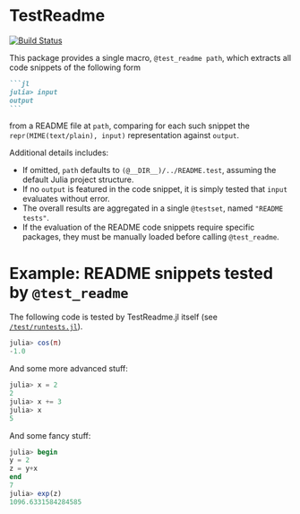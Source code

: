 # TestReadme

[![Build Status](https://github.com/thchr/TestReadme.jl/actions/workflows/CI.yml/badge.svg?branch=main)](https://github.com/thchr/TestReadme.jl/actions/workflows/CI.yml?query=branch%3Amain)

This package provides a single macro, `@test_readme path`, which extracts all code snippets of the following form
~~~md
```jl
julia> input
output
```
~~~
from a README file at `path`, comparing for each such snippet the `repr(MIME(text/plain), input)` representation against `output`.

Additional details includes:
- If omitted, `path` defaults to `(@__DIR__)/../README.test`, assuming the default Julia project structure.
- If no `output` is featured in the code snippet, it is simply tested that `input` evaluates without error.
- The overall results are aggregated in a single `@testset`, named `"README tests"`.
- If the evaluation of the README code snippets require specific packages, they must be manually loaded before calling `@test_readme`.

# Example: README snippets tested by `@test_readme` 

The following code is tested by TestReadme.jl itself (see [`/test/runtests.jl`](https://github.com/thchr/TestReadme.jl/blob/main/test/runtests.jl)).

```jl
julia> cos(π)
-1.0
```

And some more advanced stuff:
```jl
julia> x = 2
2
julia> x += 3
julia> x
5
```

And some fancy stuff:
```jl
julia> begin
y = 2
z = y+x
end
7
julia> exp(z)
1096.6331584284585
```